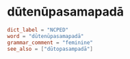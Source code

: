 # dūtenūpasamapadā

``` toml
dict_label = "NCPED"
word = "dūtenūpasamapadā"
grammar_comment = "feminine"
see_also = ["dūtopasampadā"]
```

